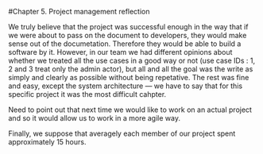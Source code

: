 #Chapter 5. Project management reflection

We truly believe that the project was successful enough in the way that if we were about to pass on the document to developers, they would make sense out of the documetation. Therefore they would be able to build a software by it. However, in our team we had different opinions about whether we treated all the use cases in a good way or not (use case IDs : 1, 2 and 3 treat only the admin actor), but all and all the goal was the write as simply and clearly as possible without being repetative. The rest was fine and easy, except the system architecture — we have to say that for this specific project it was the most difficult cahpter.

Need to point out that next time we would like to work on an actual project and so it would allow us to work in a more agile way.

Finally, we suppose that averagely each member of our project spent approximately 15 hours.
